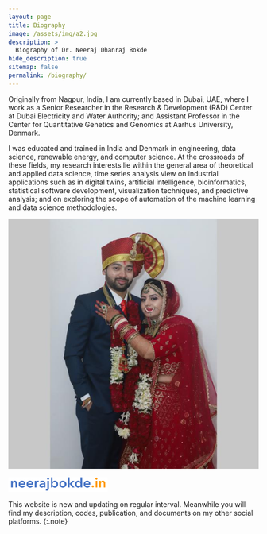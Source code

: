 ```yaml
---
layout: page
title: Biography
image: /assets/img/a2.jpg
description: >
  Biography of Dr. Neeraj Dhanraj Bokde
hide_description: true
sitemap: false
permalink: /biography/
---
```


Originally from Nagpur, India, I am currently based in Dubai, UAE, where I work as a Senior Researcher in the Research & Development (R&D) Center at Dubai Electricity and Water Authority; and Assistant Professor in the Center for Quantitative Genetics and Genomics at Aarhus University, Denmark.

I was educated and trained in India and Denmark in engineering, data science, renewable energy, and computer science. At the crossroads of these fields, my research interests lie within the general area of theoretical and applied data science, time series analysis view on industrial applications such as in digital twins, artificial intelligence, bioinformatics, statistical software development, visualization techniques, and predictive analysis; and on exploring the scope of automation of the machine learning and data science methodologies.

![s3](https://raw.githubusercontent.com/neerajdhanraj/NeerajDhanraj/50d3de9cebbf239009c294d1e987c61f9e8fcddf/images/s3.jpg)

 [<img src="https://raw.githubusercontent.com/neerajdhanraj/NeerajDhanraj/master/images/LOGO.PNG" width="200">](https://www.neerajbokde.in/)

This website is new and updating on regular interval. Meanwhile you will find my description, codes, publication, and documents on my other social platforms.
{:.note}



